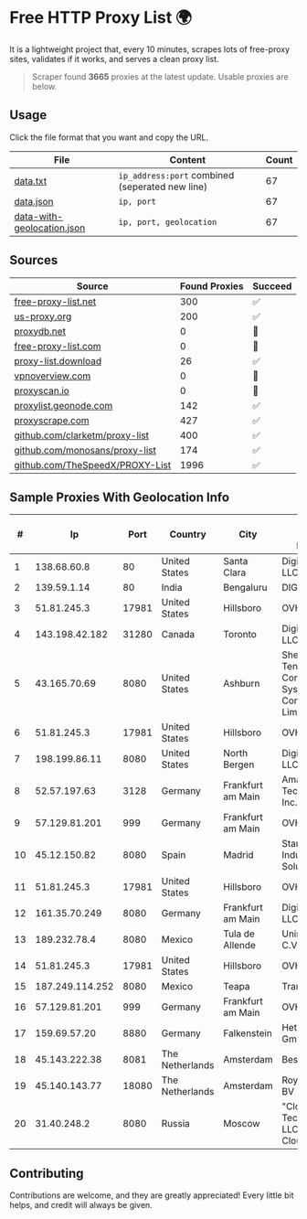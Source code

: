 
# Free HTTP Proxy List 🌍

It is a lightweight project that, every 10 minutes, scrapes lots of free-proxy sites, validates if it works, and serves a clean proxy list.


> Scraper found **3665** proxies at the latest update. Usable proxies are below.

## Usage

Click the file format that you want and copy the URL.


|File|Content|Count|
|----|-------|-----|
|[data.txt](https://raw.githubusercontent.com/themiralay/Proxy-List-World/master/data.txt)|`ip_address:port` combined (seperated new line)|67|
|[data.json](https://raw.githubusercontent.com/themiralay/Proxy-List-World/master/data.json)|`ip, port`|67|
|[data-with-geolocation.json](https://raw.githubusercontent.com/themiralay/Proxy-List-World/master/data-with-geolocation.json)|`ip, port, geolocation`|67|

## Sources

|Source|Found Proxies|Succeed|
|------|-------------|-------|
|[free-proxy-list.net](https://free-proxy-list.net)|300|✅|
|[us-proxy.org](https://www.us-proxy.org)|200|✅|
|[proxydb.net](http://proxydb.net)|0|🚫|
|[free-proxy-list.com](https://free-proxy-list.com/?page=&port=&type%5B%5D=http&type%5B%5D=https&up_time=0&search=Search)|0|🚫|
|[proxy-list.download](https://www.proxy-list.download/HTTP)|26|✅|
|[vpnoverview.com](https://vpnoverview.com/privacy/anonymous-browsing/free-proxy-servers)|0|🚫|
|[proxyscan.io](https://www.proxyscan.io)|0|🚫|
|[proxylist.geonode.com](https://proxylist.geonode.com/api/proxy-list?limit=300&page=1&sort_by=lastChecked&sort_type=desc&protocols=http,https)|142|✅|
|[proxyscrape.com](https://api.proxyscrape.com/v2/?request=displayproxies&protocol=http&timeout=10000&country=all&ssl=all&anonymity=all)|427|✅|
|[github.com/clarketm/proxy-list](https://raw.githubusercontent.com/clarketm/proxy-list/master/proxy-list-raw.txt)|400|✅|
|[github.com/monosans/proxy-list](https://raw.githubusercontent.com/monosans/proxy-list/main/proxies/http.txt)|174|✅|
|[github.com/TheSpeedX/PROXY-List](https://raw.githubusercontent.com/TheSpeedX/PROXY-List/master/http.txt)|1996|✅|


## Sample Proxies With Geolocation Info

|#|Ip|Port|Country|City|Internet Service Provider|
|-|--|----|-------|----|-------------------------|
|1|138.68.60.8|80|United States|Santa Clara|DigitalOcean, LLC|
|2|139.59.1.14|80|India|Bengaluru|DIGITALOCEAN|
|3|51.81.245.3|17981|United States|Hillsboro|OVH SAS|
|4|143.198.42.182|31280|Canada|Toronto|DigitalOcean, LLC|
|5|43.165.70.69|8080|United States|Ashburn|Shenzhen Tencent Computer Systems Company Limited|
|6|51.81.245.3|17981|United States|Hillsboro|OVH SAS|
|7|198.199.86.11|8080|United States|North Bergen|DigitalOcean, LLC|
|8|52.57.197.63|3128|Germany|Frankfurt am Main|Amazon Technologies Inc.|
|9|57.129.81.201|999|Germany|Frankfurt am Main|OVH SAS|
|10|45.12.150.82|8080|Spain|Madrid|Stark Industries Solutions LTD|
|11|51.81.245.3|17981|United States|Hillsboro|OVH SAS|
|12|161.35.70.249|8080|Germany|Frankfurt am Main|DigitalOcean, LLC|
|13|189.232.78.4|8080|Mexico|Tula de Allende|Uninet S.A. de C.V.|
|14|51.81.245.3|17981|United States|Hillsboro|OVH SAS|
|15|187.249.114.252|8080|Mexico|Teapa|Transtelco Inc|
|16|57.129.81.201|999|Germany|Frankfurt am Main|OVH SAS|
|17|159.69.57.20|8880|Germany|Falkenstein|Hetzner Online GmbH|
|18|45.143.222.38|8081|The Netherlands|Amsterdam|BestDC Limited|
|19|45.140.143.77|18080|The Netherlands|Amsterdam|RoyaleHosting BV|
|20|31.40.248.2|8080|Russia|Moscow|"Cloud Technologies" LLC trading as Cloud.ru|



## Contributing

Contributions are welcome, and they are greatly appreciated! Every
little bit helps, and credit will always be given.

